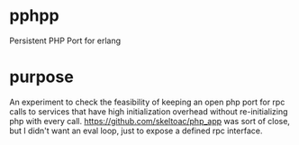 pphpp
=====

Persistent PHP Port for erlang 

purpose
=======


An experiment to check the feasibility of keeping an open php port for rpc
calls to services that have high initialization overhead without 
re-initializing php with every call. https://github.com/skeltoac/php_app 
was sort of close, but I didn't want an eval loop, just to expose a defined 
rpc interface.








